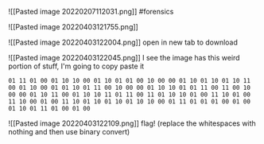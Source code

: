 ![[Pasted image 20220207112031.png]]
#forensics 

![[Pasted image 20220403121755.png]]

![[Pasted image 20220403122004.png]]
open in new tab to download

![[Pasted image 20220403122045.png]]
I see the image has this weird portion of stuff, I'm going to copy paste it


```
01 11 01 00 01 10 10 00 01 10 01 01 00 10 00 00 01 10 01 10 01 10 11 00 01 10 00 01 01 10 01 11 00 10 00 00 01 10 10 01 01 11 00 11 00 10 00 00 01 10 11 00 01 10 10 11 01 11 00 11 01 10 10 01 00 11 10 01 00 11 10 00 01 00 11 10 01 10 01 10 01 10 10 00 01 11 01 01 01 00 01 00 01 10 01 11 01 00 01 00
```

![[Pasted image 20220403122109.png]]
flag! (replace the whitespaces with nothing and then use binary convert)
